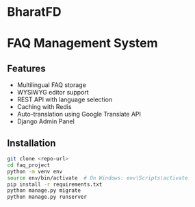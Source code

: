 # BharatFD
# FAQ Management System

## Features
- Multilingual FAQ storage
- WYSIWYG editor support
- REST API with language selection
- Caching with Redis
- Auto-translation using Google Translate API
- Django Admin Panel

## Installation
```bash
git clone <repo-url>
cd faq_project
python -m venv env
source env/bin/activate  # On Windows: env\Scripts\activate
pip install -r requirements.txt
python manage.py migrate
python manage.py runserver
